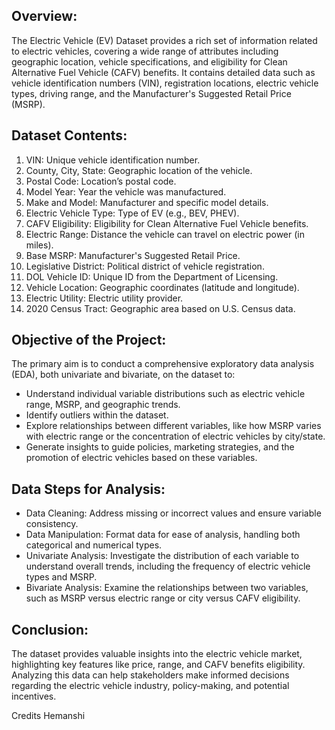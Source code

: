 ## Overview:
The Electric Vehicle (EV) Dataset provides a rich set of information related to electric vehicles, covering a wide range of attributes including geographic location, vehicle specifications, and eligibility for Clean Alternative Fuel Vehicle (CAFV) benefits. It contains detailed data such as vehicle identification numbers (VIN), registration locations, electric vehicle types, driving range, and the Manufacturer's Suggested Retail Price (MSRP).

## Dataset Contents:
1. VIN: Unique vehicle identification number.
2. County, City, State: Geographic location of the vehicle.
3. Postal Code: Location’s postal code.
4. Model Year: Year the vehicle was manufactured.
5. Make and Model: Manufacturer and specific model details.
6. Electric Vehicle Type: Type of EV (e.g., BEV, PHEV).
7. CAFV Eligibility: Eligibility for Clean Alternative Fuel Vehicle benefits.
8. Electric Range: Distance the vehicle can travel on electric power (in miles).
9. Base MSRP: Manufacturer's Suggested Retail Price.
10. Legislative District: Political district of vehicle registration.
11. DOL Vehicle ID: Unique ID from the Department of Licensing.
12. Vehicle Location: Geographic coordinates (latitude and longitude).
13. Electric Utility: Electric utility provider.
14. 2020 Census Tract: Geographic area based on U.S. Census data.

## Objective of the Project:
The primary aim is to conduct a comprehensive exploratory data analysis (EDA), both univariate and bivariate, on the dataset to:
* Understand individual variable distributions such as electric vehicle range, MSRP, and geographic trends.
* Identify outliers within the dataset.
* Explore relationships between different variables, like how MSRP varies with electric range or the concentration of electric vehicles by city/state.
* Generate insights to guide policies, marketing strategies, and the promotion of electric vehicles based on these variables.

## Data Steps for Analysis:
* Data Cleaning: Address missing or incorrect values and ensure variable consistency.
* Data Manipulation: Format data for ease of analysis, handling both categorical and numerical types.
* Univariate Analysis: Investigate the distribution of each variable to understand overall trends, including the frequency of electric vehicle types and MSRP.
* Bivariate Analysis: Examine the relationships between two variables, such as MSRP versus electric range or city versus CAFV eligibility.

## Conclusion:
The dataset provides valuable insights into the electric vehicle market, highlighting key features like price, range, and CAFV benefits eligibility. Analyzing this data can help stakeholders make informed decisions regarding the electric vehicle industry, policy-making, and potential incentives.

Credits Hemanshi
